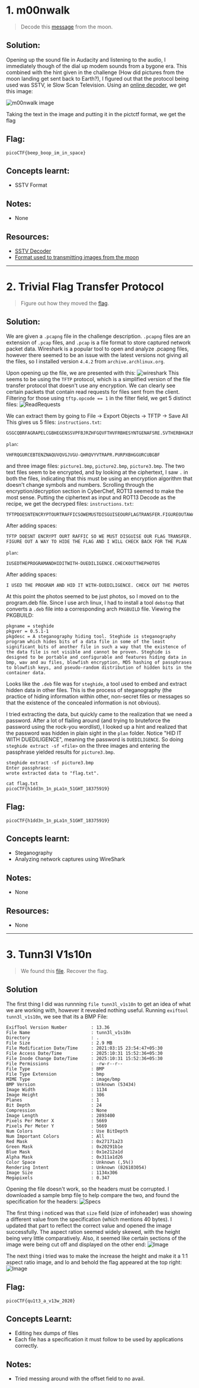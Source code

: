 # 1. m00nwalk

> Decode this [message](https://jupiter.challenges.picoctf.org/static/14393e18d98fedbaedbc28896d7ef31a/message.wav) from the moon.

## Solution:

Opening up the sound file in Audacity and listening to the audio, I immediately though of the dial up modem sounds from a bygone era. This combined with the hint given in the challenge (How did pictures from the moon landing get sent back to Earth?), I figured out that the protocol being used was SSTV, ie Slow Scan Television.
Using an [online decoder](https://sstv-decoder.mathieurenaud.fr/), we get this image:

![m00nwalk image](../screenshots/m00nwalk1.png)

Taking the text in the image and putting it in the pictctf format, we get the flag
## Flag:

```
picoCTF{beep_boop_im_in_space}
```

## Concepts learnt:

- SSTV Format

## Notes:

- None

## Resources:

- [SSTV Decoder](https://sstv-decoder.mathieurenaud.fr/)
- [Format used to transmitting images from the moon](https://qr.ae/pC2wfF)


***

# 2. Trivial Flag Transfer Protocol

> Figure out how they moved the [flag](https://mercury.picoctf.net/static/4fe0f4357f7458c6892af394426eab55/tftp.pcapng).

## Solution:

We are given a `.pcapng` file in the challenge description. `.pcapng` files are an extension of `.pcap` files, and `.pcap` is a file format to store captured network packet data. Wireshark is a popular tool to open and analyze .pcapng files, however there seemed to be an issue with the latest versions not giving all the files, so I installed version `4.4.2` from `archive.archlinux.org`.

Upon opening up the file, we are presented with this:
![wireshark](../screenshots/TFTP1.png)
This seems to be using the `TFTP` protocol, which is a simplified version of the file transfer protocol that doesn't use any encryption. 
We can clearly see certain packets that contain read requests for files sent from the client. Filtering for those using `tftp.opcode == 1` in the filter field, we get 5 distinct files:
![ReadRequests](../screenshots/TFTP2.png)

We can extract them by going to File -> Export Objects -> TFTP -> Save All
This gives us 5 files:
`instructions.txt`:
```
GSGCQBRFAGRAPELCGBHEGENSSVPFBJRZHFGQVFTHVFRBHESYNTGENAFSRE.SVTHERBHGNJNLGBUVQRGURSYNTNAQVJVYYPURPXONPXSBEGURCYNA
```
`plan`:
```
VHFRQGURCEBTENZNAQUVQVGJVGU-QHRQVYVTRAPR.PURPXBHGGURCUBGBF
```
and three image files: `picture1.bmp`, `picture2.bmp`, `picture3.bmp`.
The two text files seem to be encrypted, and by looking at the ciphertext, I saw `.` in both the files, indicating that this must be using an encryption algorithm that doesn't change symbols and numbers. Scrolling through the encryption/decryption section in CyberChef, ROT13 seemed to make the most sense. Putting the ciphertext as input and ROT13 Decode as the recipe, we get the decryped files:
`instructions.txt`:
```
TFTPDOESNTENCRYPTOURTRAFFICSOWEMUSTDISGUISEOURFLAGTRANSFER.FIGUREOUTAWAYTOHIDETHEFLAGANDIWILLCHECKBACKFORTHEPLAN
```
After adding spaces:
```
TFTP DOESNT ENCRYPT OURT RAFFIC SO WE MUST DISGUISE OUR FLAG TRANSFER. FIGURE OUT A WAY TO HIDE THE FLAG AND I WILL CHECK BACK FOR THE PLAN
```

`plan`:
```
IUSEDTHEPROGRAMANDHIDITWITH-DUEDILIGENCE.CHECKOUTTHEPHOTOS
```
After adding spaces:
```
I USED THE PROGRAM AND HID IT WITH-DUEDILIGENCE. CHECK OUT THE PHOTOS
```
At this point the photos seemed to be just photos, so I moved on to the program.deb file. Since I use arch linux, I had to install a tool `debstop` that converts a `.deb` file into a corresponding arch `PKGBUILD` file. Viewing the PKGBUILD:
```
pkgname = steghide
pkgver = 0.5.1-1
pkgdesc = A steganography hiding tool. Steghide is steganography program which hides bits of a data file in some of the least significant bits of another file in such a way that the existence of the data file is not visible and cannot be proven. Steghide is designed to be portable and configurable and features hiding data in bmp, wav and au files, blowfish encryption, MD5 hashing of passphrases to blowfish keys, and pseudo-random distribution of hidden bits in the container data.
```
Looks like the `.deb` file was for `steghide`, a tool used to embed and extract hidden data in other files. This is the process of steganography (the practice of hiding information within other, non-secret files or messages so that the existence of the concealed information is not obvious).

I tried extracting the data, but quickly came to the realization that we need a password. After a lot of flailing around (and trying to bruteforce the password using the rock-you wordlist), I looked up a hint and realized that the password was hidden in plain sight in the `plan` folder. Notice "HID IT WITH DUEDILIGENCE", meaning the password is `DUEDILIGENCE`. 
So doing `steghide extract -sf <file>` on the three images and entering the passphrase yielded results for `picture3.bmp`.
```console
steghide extract -sf picture3.bmp
Enter passphrase: 
wrote extracted data to "flag.txt".

cat flag.txt 
picoCTF{h1dd3n_1n_pLa1n_51GHT_18375919}
```


## Flag:

```
picoCTF{h1dd3n_1n_pLa1n_51GHT_18375919}
```

## Concepts learnt:

- Steganography
- Analyzing network captures using WireShark

## Notes:

- None

## Resources:

- None


***

# 3. Tunn3l V1s10n

> We found this [file](https://mercury.picoctf.net/static/01be2b38ba97802285a451b94505ea75/tunn3l_v1s10n). Recover the flag.

## Solution

The first thing I did was runnning `file tunn3l_v1s10n` to get an idea of what we are working with, however it revealed nothing useful.
Running `exiftool tunn3l_v1s10n`, we see that its a BMP File:
```
ExifTool Version Number         : 13.36
File Name                       : tunn3l_v1s10n
Directory                       : .
File Size                       : 2.9 MB
File Modification Date/Time     : 2021:03:15 23:54:47+05:30
File Access Date/Time           : 2025:10:31 15:52:36+05:30
File Inode Change Date/Time     : 2025:10:31 15:52:36+05:30
File Permissions                : -rw-r--r--
File Type                       : BMP
File Type Extension             : bmp
MIME Type                       : image/bmp
BMP Version                     : Unknown (53434)
Image Width                     : 1134
Image Height                    : 306
Planes                          : 1
Bit Depth                       : 24
Compression                     : None
Image Length                    : 2893400
Pixels Per Meter X              : 5669
Pixels Per Meter Y              : 5669
Num Colors                      : Use BitDepth
Num Important Colors            : All
Red Mask                        : 0x27171a23
Green Mask                      : 0x20291b1e
Blue Mask                       : 0x1e212a1d
Alpha Mask                      : 0x311a1d26
Color Space                     : Unknown (,5%()
Rendering Intent                : Unknown (826103054)
Image Size                      : 1134x306
Megapixels                      : 0.347
```

Opening the file doesn't work, so the headers must be corrupted. I downloaded a sample bmp file to help compare the two, and found the specification for the headers:
![Specs](../screenshots/tunn3lv1s10n1.png)

The first thing i noticed was that `size` field (size of infoheader) was showing a different value from the specification (which mentions 40 bytes). I updated that part to reflect the correct value and opened the image successfully. The aspect ration seemed widely skewed, with the height being very little comparatively. Also, it seemed like certain sections of the image were being cut off and displayed on the other end:
![Image](../screenshots/tunn3lv1s10n2.png)

The next thing i tried was to make the increase the height and make it a 1:1 aspect ratio image, and lo and behold the flag appeared at the top right:
![Image](../screenshots/tunn3lv1s10n3.png)

## Flag:
```
picoCTF{qu1t3_a_v13w_2020}
```

## Concepts Learnt:

- Editing hex dumps of files
- Each file has a specification it must follow to be used by applications correctly.

## Notes:

- Tried messing around with the offset field to no avail. 